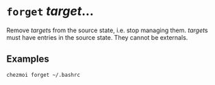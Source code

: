 # `forget` *target*...

Remove *target*s from the source state, i.e. stop managing them. *target*s must
have entries in the source state. They cannot be externals.

## Examples

```sh
chezmoi forget ~/.bashrc
```
